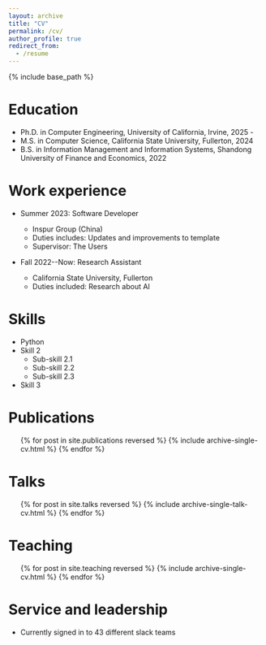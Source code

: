 ```yaml
---
layout: archive
title: "CV"
permalink: /cv/
author_profile: true
redirect_from:
  - /resume
---
```


{% include base_path %}

Education
======

* Ph.D. in Computer Engineering, University of California, Irvine, 2025 -
* M.S. in Computer Science, California State University, Fullerton, 2024
* B.S. in Information Management and Information Systems, Shandong University of Finance and Economics, 2022

Work experience
======
* Summer 2023: Software Developer
  * Inspur Group (China)
  * Duties includes: Updates and improvements to template
  * Supervisor: The Users

* Fall 2022--Now: Research Assistant
  * California State University, Fullerton
  * Duties included: Research about AI

  
Skills
======
* Python
* Skill 2
  * Sub-skill 2.1
  * Sub-skill 2.2
  * Sub-skill 2.3
* Skill 3

Publications
======
  <ul>{% for post in site.publications reversed %}
    {% include archive-single-cv.html %}
  {% endfor %}</ul>
  
Talks
======
  <ul>{% for post in site.talks reversed %}
    {% include archive-single-talk-cv.html  %}
  {% endfor %}</ul>
  
Teaching
======
  <ul>{% for post in site.teaching reversed %}
    {% include archive-single-cv.html %}
  {% endfor %}</ul>
  
Service and leadership
======
* Currently signed in to 43 different slack teams
